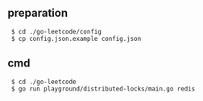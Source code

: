 ## preparation
```shell
 $ cd ./go-leetcode/config
 $ cp config.json.example config.json
```

## cmd
```shell
 $ cd ./go-leetcode
 $ go run playground/distributed-locks/main.go redis
```
